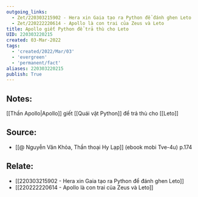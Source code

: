 ```yaml
---
outgoing_links:
  - Zet/220303215902 - Hera xin Gaia tạo ra Python để đánh ghen Leto
  - Zet/220222220614 - Apollo là con trai của Zeus và Leto
title: Apollo giết Python để trả thù cho Leto
UID: 220303220215
created: 03-Mar-2022
tags:
  - 'created/2022/Mar/03'
  - 'evergreen'
  - 'permanent/fact'
aliases: 220303220215
publish: True
---
```

## Notes:
[[Thần Apollo|Apollo]] giết [[Quái vật Python]] để trả thù cho [[Leto]]

## Source:
- [[@ Nguyễn Văn Khỏa, Thần thoại Hy Lạp]] (ebook mobi Tve-4u) p.174

## Relate:
- [[220303215902 - Hera xin Gaia tạo ra Python để đánh ghen Leto]]
- [[220222220614 - Apollo là con trai của Zeus và Leto]]